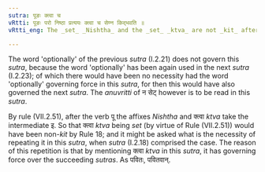```yaml
---
sutra: पूङः क्त्वा च
vRtti: पूङः परो निष्ठा प्रत्ययः क्त्वा च सेण्न किद्भवति ॥
vRtti_eng: The _set_ _Nishtha_ and the _set_ _ktva_ are not _kit_ after the verb _pun_ 'to purify.'

---
```

The word 'optionally' of the previous _sutra_ (I.2.21) does not govern this _sutra_, because the word 'optionally' has been again used in the next _sutra_ (I.2.23); of which there would have been no necessity had the word 'optionally' governing force in this _sutra_, for then this would have also governed the next _sutra_. The _anuvritti_ of न सेट् however is to be read in this _sutra_.

By rule (VII.2.51), after the verb पू the affixes _Nishtha_ and क्त्वा _ktva_ take the intermediate इ. So that क्त्वा _ktva_ being _set_ (by virtue of Rule (VII.2.51)) would have been non-_kit_ by Rule 18; and it might be asked what is the necessity of repeating it in this _sutra_, when _sutra_ (I.2.18) comprised the case. The reason of this repetition is that by mentioning क्त्वा _ktva_ in this _sutra_, it has governing force over the succeeding _sutras_. As पवितः, पवितवान्.